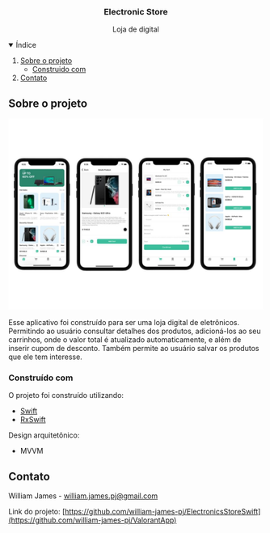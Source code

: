 <br />
<p align="center">

  <h3 align="center">Electronic Store</h3>

  <p align="center">
    Loja de digital
  </p>
</p>

<details open="open">
  <summary>Índice</summary>
    <ol>
    <li>
      <a href="#sobre-o-projeto">Sobre o projeto</a>
      <ul>
        <li><a href="#construido-com">Construido com</a></li>
      </ul>
    </li>
    <li><a href="#contato">Contato</a></li>
  </ol>
</details>

## Sobre o projeto

![screenshot](.github/cover.jpg)

Esse aplicativo foi construído para ser uma loja digital de eletrônicos. Permitindo ao usuário consultar detalhes dos produtos, adicioná-los ao seu carrinhos, onde o valor total é atualizado automaticamente, e além de inserir cupom de desconto. Também permite ao usuário salvar os produtos que ele tem interesse.


### Construído com

O projeto foi construído utilizando:

- [Swift](https://www.swift.org/)
- [RxSwift](https://github.com/ReactiveX/RxSwift)

Design arquitetônico:

- MVVM

## Contato

William James - william.james.pj@gmail.com

Link do projeto: [https://github.com/william-james-pj/ElectronicsStoreSwift](https://github.com/william-james-pj/ValorantApp)